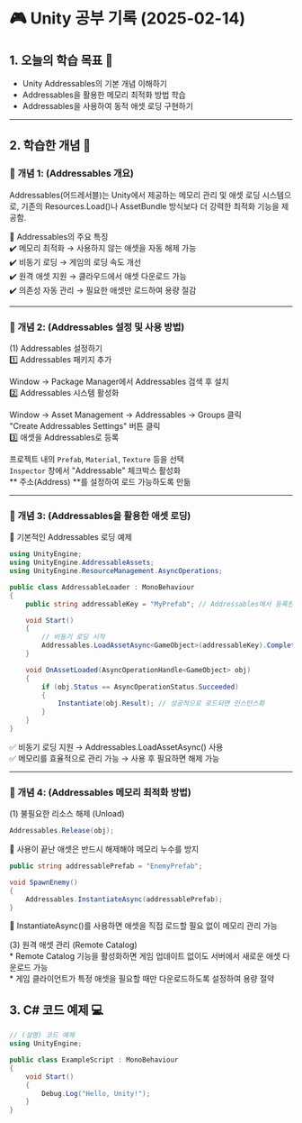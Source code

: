 # 🎮 Unity 공부 기록 (2025-02-14)

## 1. 오늘의 학습 목표 🎯
-  Unity Addressables의 기본 개념 이해하기
-  Addressables을 활용한 메모리 최적화 방법 학습
-  Addressables을 사용하여 동적 애셋 로딩 구현하기

---

## 2. 학습한 개념 📝
### 🔹 개념 1: (Addressables 개요)
Addressables(어드레서블)는 Unity에서 제공하는 메모리 관리 및 애셋 로딩 시스템으로,
기존의 Resources.Load()나 AssetBundle 방식보다 더 강력한 최적화 기능을 제공함.

🔹 Addressables의 주요 특징  
✔️ 메모리 최적화 → 사용하지 않는 애셋을 자동 해제 가능  
✔️ 비동기 로딩 → 게임의 로딩 속도 개선  
✔️ 원격 애셋 지원 → 클라우드에서 애셋 다운로드 가능  
✔️ 의존성 자동 관리 → 필요한 애셋만 로드하여 용량 절감  

---


### 🔹 개념 2: (Addressables 설정 및 사용 방법)
(1) Addressables 설정하기  
1️⃣ Addressables 패키지 추가

Window → Package Manager에서 Addressables 검색 후 설치  
2️⃣ Addressables 시스템 활성화

Window → Asset Management → Addressables → Groups 클릭  
"Create Addressables Settings" 버튼 클릭  
3️⃣ 애셋을 Addressables로 등록  

프로젝트 내의 ```Prefab```, ```Material```, ```Texture``` 등을 선택  
```Inspector``` 창에서 "Addressable" 체크박스 활성화  
** 주소(Address) **를 설정하여 로드 가능하도록 만듦  

---

### 🔹 개념 3: (Addressables을 활용한 애셋 로딩)  
🔹 기본적인 Addressables 로딩 예제
```csharp
using UnityEngine;
using UnityEngine.AddressableAssets;
using UnityEngine.ResourceManagement.AsyncOperations;

public class AddressableLoader : MonoBehaviour
{
    public string addressableKey = "MyPrefab"; // Addressables에서 등록한 애셋의 Key 값

    void Start()
    {
        // 비동기 로딩 시작
        Addressables.LoadAssetAsync<GameObject>(addressableKey).Completed += OnAssetLoaded;
    }

    void OnAssetLoaded(AsyncOperationHandle<GameObject> obj)
    {
        if (obj.Status == AsyncOperationStatus.Succeeded)
        {
            Instantiate(obj.Result); // 성공적으로 로드되면 인스턴스화
        }
    }
}
```
✅ 비동기 로딩 지원 → Addressables.LoadAssetAsync<T>() 사용  
✅ 메모리를 효율적으로 관리 가능 → 사용 후 필요하면 해제 가능

---

### 🔹 개념 4: (Addressables 메모리 최적화 방법)  
(1) 불필요한 리소스 해제 (Unload)

```csharp
Addressables.Release(obj);
```
🔹 사용이 끝난 애셋은 반드시 해제해야 메모리 누수를 방지

```csharp
public string addressablePrefab = "EnemyPrefab";

void SpawnEnemy()
{
    Addressables.InstantiateAsync(addressablePrefab);
}
```
🔹 InstantiateAsync()를 사용하면 애셋을 직접 로드할 필요 없이 메모리 관리 가능

(3) 원격 애셋 관리 (Remote Catalog)  
    * Remote Catalog 기능을 활성화하면 게임 업데이트 없이도 서버에서 새로운 애셋 다운로드 가능  
    * 게임 클라이언트가 특정 애셋을 필요할 때만 다운로드하도록 설정하여 용량 절약  

## 3. C# 코드 예제 💻
```csharp
// (설명) 코드 예제
using UnityEngine;

public class ExampleScript : MonoBehaviour
{
    void Start()
    {
        Debug.Log("Hello, Unity!");
    }
}
